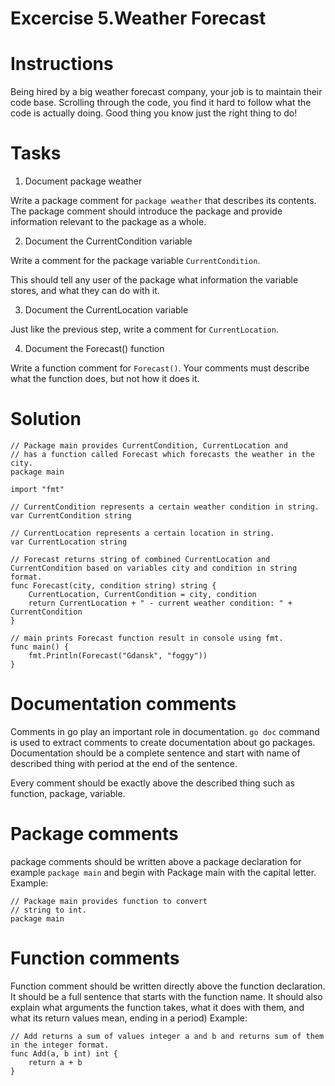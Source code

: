 
# Excercise 5.Weather Forecast

# Instructions
Being hired by a big weather forecast company, your job is to maintain their code base. Scrolling through the code, you find it hard to follow what the code is actually doing. Good thing you know just the right thing to do!

# Tasks
1. Document package weather

Write a package comment for `package weather` that describes its contents. The package comment should introduce the package and provide information relevant to the package as a whole.

2. Document the CurrentCondition variable

Write a comment for the package variable `CurrentCondition`.

This should tell any user of the package what information the variable stores, and what they can do with it.

3. Document the CurrentLocation variable

Just like the previous step, write a comment for `CurrentLocation`.

4. Document the Forecast() function

Write a function comment for `Forecast()`. Your comments must describe what the function does, but not how it does it.

# Solution
``` 
// Package main provides CurrentCondition, CurrentLocation and
// has a function called Forecast which forecasts the weather in the city.
package main

import "fmt"

// CurrentCondition represents a certain weather condition in string.
var CurrentCondition string

// CurrentLocation represents a certain location in string.
var CurrentLocation string

// Forecast returns string of combined CurrentLocation and CurrentCondition based on variables city and condition in string format.
func Forecast(city, condition string) string {
	CurrentLocation, CurrentCondition = city, condition
	return CurrentLocation + " - current weather condition: " + CurrentCondition
}

// main prints Forecast function result in console using fmt.
func main() {
	fmt.Println(Forecast("Gdansk", "foggy"))
}

```

# Documentation comments
Comments in go play an important role in documentation. `go doc` command is used to extract comments to create documentation about go packages.
Documentation should be a complete sentence and start with name of described thing with period at the end of the sentence.

Every comment should be exactly above the described thing such as function, package, variable.

# Package comments
package comments should be written above a package declaration for example `package main` and begin with Package main with the capital letter.
Example: 
```
// Package main provides function to convert
// string to int.
package main
```
 
# Function comments
Function comment should be written directly above the function declaration. It should be a full sentence that starts with the function name.
It should also explain what arguments the function takes, what it does with them, and what its return values mean, ending in a period)
Example:
```
// Add returns a sum of values integer a and b and returns sum of them in the integer format.
func Add(a, b int) int {
	return a + b
}
```